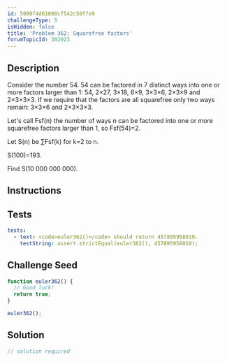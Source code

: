 ```yaml
---
id: 5900f4d61000cf542c50ffe9
challengeType: 5
isHidden: false
title: 'Problem 362: Squarefree factors'
forumTopicId: 302023
---
```


## Description
<section id='description'>
Consider the number 54.
54 can be factored in 7 distinct ways into one or more factors larger than 1:
54, 2×27, 3×18, 6×9, 3×3×6, 2×3×9 and 2×3×3×3.
If we require that the factors are all squarefree only two ways remain: 3×3×6 and 2×3×3×3.


Let's call Fsf(n) the number of ways n can be factored into one or more squarefree factors larger than 1, so
Fsf(54)=2.


Let S(n) be ∑Fsf(k) for k=2 to n.


S(100)=193.


Find S(10 000 000 000).
</section>

## Instructions
<section id='instructions'>

</section>

## Tests
<section id='tests'>

```yml
tests:
  - text: <code>euler362()</code> should return 457895958010.
    testString: assert.strictEqual(euler362(), 457895958010);

```

</section>

## Challenge Seed
<section id='challengeSeed'>

<div id='js-seed'>

```js
function euler362() {
  // Good luck!
  return true;
}

euler362();
```

</div>



</section>

## Solution
<section id='solution'>

```js
// solution required
```

</section>
